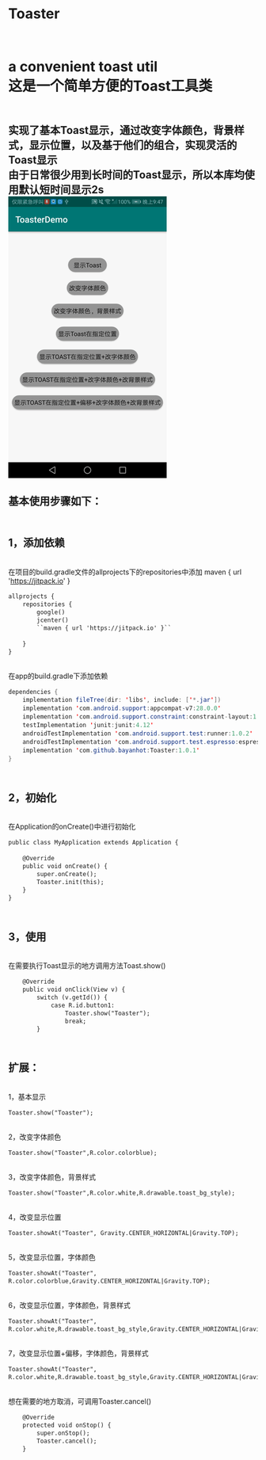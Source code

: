 # Toaster
<br>a convenient toast util
<br>这是一个简单方便的Toast工具类
====
<br>实现了基本Toast显示，通过改变字体颜色，背景样式，显示位置，以及基于他们的组合，实现灵活的Toast显示
<br>由于日常很少用到长时间的Toast显示，所以本库均使用默认短时间显示2s
<br>
![](https://github.com/bayanhot/Toaster/blob/master/app/src/main/res/drawable/toaster.gif)
<br>
<br>基本使用步骤如下：
-------
<br>1，添加依赖
-------
<br>在项目的build.gradle文件的allprojects下的repositories中添加 maven { url 'https://jitpack.io' }

```
allprojects {
    repositories {
        google()
        jcenter()
        ``maven { url 'https://jitpack.io' }``
        
    }
}
```

<br>在app的build.gradle下添加依赖
```Java
dependencies {
    implementation fileTree(dir: 'libs', include: ['*.jar'])
    implementation 'com.android.support:appcompat-v7:28.0.0'
    implementation 'com.android.support.constraint:constraint-layout:1.1.3'
    testImplementation 'junit:junit:4.12'
    androidTestImplementation 'com.android.support.test:runner:1.0.2'
    androidTestImplementation 'com.android.support.test.espresso:espresso-core:3.0.2'
    implementation 'com.github.bayanhot:Toaster:1.0.1'
}
```

<br>2，初始化
-------
<br>在Application的onCreate()中进行初始化
```
public class MyApplication extends Application {

    @Override
    public void onCreate() {
        super.onCreate();
        Toaster.init(this);
    }
}
```

<br>3，使用
-------
<br>在需要执行Toast显示的地方调用方法Toast.show()
```
    @Override
    public void onClick(View v) {
        switch (v.getId()) {
            case R.id.button1:
                Toaster.show("Toaster");
                break;
        }
```

<br>扩展：
-------
<br>1，基本显示
```
Toaster.show("Toaster");
```
<br>2，改变字体颜色
```
Toaster.show("Toaster",R.color.colorblue);
```
<br>3，改变字体颜色，背景样式
```
Toaster.show("Toaster",R.color.white,R.drawable.toast_bg_style);
```
<br>4，改变显示位置
```
Toaster.showAt("Toaster", Gravity.CENTER_HORIZONTAL|Gravity.TOP);
```
<br>5，改变显示位置，字体颜色
```
Toaster.showAt("Toaster", R.color.colorblue,Gravity.CENTER_HORIZONTAL|Gravity.TOP);
```
<br>6，改变显示位置，字体颜色，背景样式
```
Toaster.showAt("Toaster", R.color.white,R.drawable.toast_bg_style,Gravity.CENTER_HORIZONTAL|Gravity.TOP);
```
<br>7，改变显示位置+偏移，字体颜色，背景样式
```
Toaster.showAt("Toaster", R.color.white,R.drawable.toast_bg_style,Gravity.CENTER_HORIZONTAL|Gravity.TOP,0,500);
```

<br>想在需要的地方取消，可调用Toaster.cancel()
```
    @Override
    protected void onStop() {
        super.onStop();
        Toaster.cancel();
    }
```
